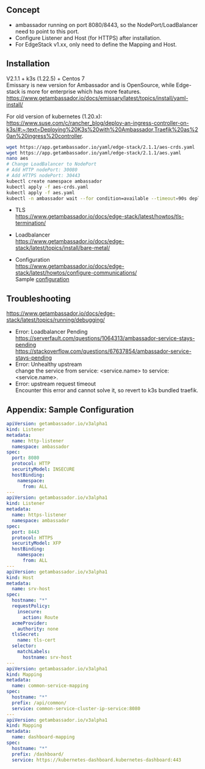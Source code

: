 ## Concept
- ambassador running on port 8080/8443, so the NodePort/LoadBalancer need to point to this port.  
- Configure Listener and Host (for HTTPS) after installation.
- For EdgeStack v1.xx, only need to define the Mapping and Host.

## Installation
V2.1.1 + k3s (1.22.5) + Centos 7  
Emissary is new version for Ambassador and is OpenSource, while Edge-stack is more for enterprise which has more features.  
https://www.getambassador.io/docs/emissary/latest/topics/install/yaml-install/  

For old version of kubernetes (1.20.x):  
https://www.suse.com/c/rancher_blog/deploy-an-ingress-controller-on-k3s/#:~:text=Deploying%20K3s%20with%20Ambassador,Traefik%20as%20an%20ingress%20controller.  

```sh
wget https://app.getambassador.io/yaml/edge-stack/2.1.1/aes-crds.yaml
wget https://app.getambassador.io/yaml/edge-stack/2.1.1/aes.yaml
nano aes
# Change LoadBalancer to NodePort
# Add HTTP nodePort: 30080
# Add HTTPS nodePort: 30443
kubectl create namespace ambassador
kubectl apply -f aes-crds.yaml
kubectl apply -f aes.yaml
kubectl -n ambassador wait --for condition=available --timeout=90s deploy edge-stack
```

- TLS  
  https://www.getambassador.io/docs/edge-stack/latest/howtos/tls-termination/  

- Loadbalancer  
  https://www.getambassador.io/docs/edge-stack/latest/topics/install/bare-metal/  

- Configuration  
https://www.getambassador.io/docs/edge-stack/latest/howtos/configure-communications/  
Sample [configuration](https://github.com/xmhai/PersonalFinanceAssistant/blob/master/k8s/k8s-prod/ingress-service-ambassador.yaml)

## Troubleshooting
https://www.getambassador.io/docs/edge-stack/latest/topics/running/debugging/  
- Error: Loadbalancer Pending
  https://serverfault.com/questions/1064313/ambassador-service-stays-pending  
  https://stackoverflow.com/questions/67637854/ambassador-service-stays-pending  
- Error: Unhealthy upstream  
  change the service from service: <service.name> to service: <service.name>.<namespace>
- Error: upstream request timeout  
  Encounter this error and cannot solve it, so revert to k3s bundled traefik.

## Appendix: Sample Configuration
```yaml
apiVersion: getambassador.io/v3alpha1
kind: Listener
metadata:
  name: http-listener
  namespace: ambassador
spec:
  port: 8080
  protocol: HTTP
  securityModel: INSECURE
  hostBinding:
    namespace:
      from: ALL
---
apiVersion: getambassador.io/v3alpha1
kind: Listener
metadata:
  name: https-listener
  namespace: ambassador
spec:
  port: 8443
  protocol: HTTPS
  securityModel: XFP
  hostBinding:
    namespace:
      from: ALL
---
apiVersion: getambassador.io/v3alpha1
kind: Host
metadata:
  name: srv-host
spec:
  hostname: "*"
  requestPolicy:
    insecure:
      action: Route
  acmeProvider:
    authority: none
  tlsSecret:
    name: tls-cert
  selector:
    matchLabels:
      hostname: srv-host
---
apiVersion: getambassador.io/v3alpha1
kind: Mapping
metadata:
  name: common-service-mapping
spec:
  hostname: "*"
  prefix: /api/common/
  service: common-service-cluster-ip-service:8080
---
apiVersion: getambassador.io/v3alpha1
kind: Mapping
metadata:
  name: dashboard-mapping
spec:
  hostname: "*"
  prefix: /dashboard/
  service: https://kubernetes-dashboard.kubernetes-dashboard:443
```